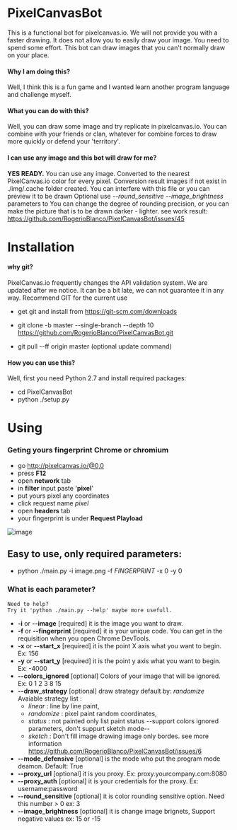 # PixelCanvasBot

This is a functional bot for pixelcanvas.io.
We will not provide you with a faster drawing.
It does not allow you to easily draw your image. You need to spend some effort.
This bot can draw images that you can't normally draw on your place.

#### Why I am doing this? 
Well, I think this is a fun game and I wanted learn another program language and challenge myself.

#### What you can do with this?
Well, you can draw some image and try replicate in pixelcanvas.io. You can combine with your friends or clan, whatever for combine forces to draw more quickly or defend your 'territory'.

#### I can use any image and this bot will draw for me?
**YES READY.** You can use any image. Converted to the nearest PixelCanvas.io color for every pixel.
Conversion result images if not exist in ./img/.cache folder created. You can interfere with this file or you can preview it to be drawn 
Optional use *--round_sensitive* *--image_brightness* parameters to You can change the degree of rounding precision, or you can make the picture that is to be drawn darker - lighter.
see work result: https://github.com/RogerioBlanco/PixelCanvasBot/issues/45

# Installation

#### why git?

PixelCanvas.io frequently changes the API validation system.
We are updated after we notice. It can be a bit late, we can not guarantee it in any way. Recommend GIT for the current use

* get git and install from https://git-scm.com/downloads

* git clone -b master --single-branch --depth 10 https://github.com/RogerioBlanco/PixelCanvasBot.git
* git pull --ff origin master (optional update command)

#### How you can use this?

Well, first you need Python 2.7 and install required packages:
* cd PixelCanvasBot
* python ./setup.py

# Using

### Geting yours fingerprint Chrome or chromium
* go http://pixelcanvas.io/@0,0
* press **F12**
* open **network** tab
* in **filter** input paste '**pixel**'
* put yours pixel any coordinates
* click request name *pixel*
* open **headers** tab
* your fingerprint is under **Request Playload**

![image](https://user-images.githubusercontent.com/12828465/28237968-24ca07cc-694a-11e7-9df3-32b4d737b44e.png)

## Easy to use, only required parameters:

* python ./main.py -i image.png -f $FINGERPRINT$ -x 0 -y 0

### What is each parameter? 
    Need to help?
    Try it 'python ./main.py --help' maybe more usefull.
* **-i** or **--image** [required] it is the image you want to draw.
* **-f** or **--fingerprint** [required] it is your unique code. You can get in the requisition when you open Chrome DevTools.
* **-x** or **--start_x** [required] it is the point X axis what you want to begin. Ex: 156
* **-y** or **--start_y** [required] it is the point y axis what you want to begin. Ex: -4000
* **--colors_ignored** [optional] Colors of your image that will be ignored. Ex: 0 1 2 3 8 15
* **--draw_strategy** [optional] draw strategy default by: *randomize* Avaiable strategy list : 
    * *linear* : line by line paint, 
    * *randomize* : pixel paint random coordinates, 
    * *status* : not painted only list paint status --support colors ignored parameters, don't suppurt sketch mode--
    * *sketch* : Don't fill image drawing image only bordes. see more information https://github.com/RogerioBlanco/PixelCanvasBot/issues/6
* **--mode_defensive** [optional] is the mode who put the program mode deamon. Default: True
* **--proxy_url** [optional] it is you proxy. Ex: proxy.yourcompany.com:8080
* **--proxy_auth** [optional] it is your credentials for the proxy. Ex: username:password
* **--round_sensitive** [optional] it is color rounding sensitive option. Need this number > 0 ex: 3
* **--image_brightness** [optional] it is change image brignets, Support negative values ex: 15 or -15
